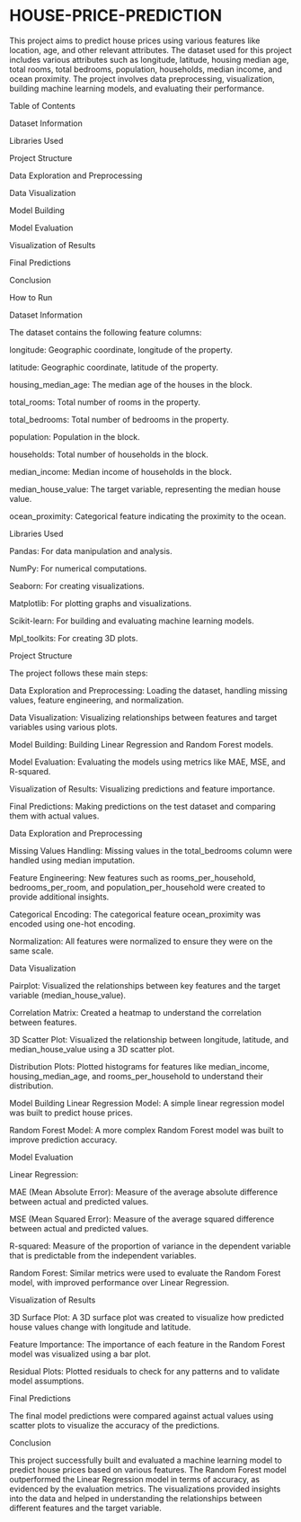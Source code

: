 # HOUSE-PRICE-PREDICTION

This project aims to predict house prices using various features like location, age, and other relevant attributes. The dataset used for this project includes various attributes such as longitude, latitude, housing median age, total rooms, total bedrooms, population, households, median income, and ocean proximity. The project involves data preprocessing, visualization, building machine learning models, and evaluating their performance.

Table of Contents

Dataset Information

Libraries Used

Project Structure

Data Exploration and Preprocessing

Data Visualization

Model Building

Model Evaluation

Visualization of Results

Final Predictions

Conclusion

How to Run

Dataset Information

The dataset contains the following feature columns:

longitude: Geographic coordinate, longitude of the property.

latitude: Geographic coordinate, latitude of the property.

housing_median_age: The median age of the houses in the block.

total_rooms: Total number of rooms in the property.

total_bedrooms: Total number of bedrooms in the property.

population: Population in the block.

households: Total number of households in the block.

median_income: Median income of households in the block.

median_house_value: The target variable, representing the median house value.

ocean_proximity: Categorical feature indicating the proximity to the ocean.

Libraries Used

Pandas: For data manipulation and analysis.

NumPy: For numerical computations.

Seaborn: For creating visualizations.

Matplotlib: For plotting graphs and visualizations.

Scikit-learn: For building and evaluating machine learning models.

Mpl_toolkits: For creating 3D plots.



Project Structure

The project follows these main steps:

Data Exploration and Preprocessing: Loading the dataset, handling missing values, feature engineering, and normalization.

Data Visualization: Visualizing relationships between features and target variables using various plots.

Model Building: Building Linear Regression and Random Forest models.

Model Evaluation: Evaluating the models using metrics like MAE, MSE, and R-squared.

Visualization of Results: Visualizing predictions and feature importance.

Final Predictions: Making predictions on the test dataset and comparing them with actual values.



Data Exploration and Preprocessing



Missing Values Handling: Missing values in the total_bedrooms column were handled using median imputation.

Feature Engineering: New features such as rooms_per_household, bedrooms_per_room, and population_per_household were created to provide additional insights.

Categorical Encoding: The categorical feature ocean_proximity was encoded using one-hot encoding.

Normalization: All features were normalized to ensure they were on the same scale.



Data Visualization


Pairplot: Visualized the relationships between key features and the target variable (median_house_value).

Correlation Matrix: Created a heatmap to understand the correlation between features.

3D Scatter Plot: Visualized the relationship between longitude, latitude, and median_house_value using a 3D scatter plot.

Distribution Plots: Plotted histograms for features like median_income, housing_median_age, and rooms_per_household to understand their distribution.


Model Building
Linear Regression Model: A simple linear regression model was built to predict house prices.

Random Forest Model: A more complex Random Forest model was built to improve prediction accuracy.

Model Evaluation


Linear Regression:

MAE (Mean Absolute Error): Measure of the average absolute difference between actual and predicted values.

MSE (Mean Squared Error): Measure of the average squared difference between actual and predicted values.

R-squared: Measure of the proportion of variance in the dependent variable that is predictable from the independent variables.

Random Forest: Similar metrics were used to evaluate the Random Forest model, with improved performance over Linear Regression.



Visualization of Results

3D Surface Plot: A 3D surface plot was created to visualize how predicted house values change with longitude and latitude.

Feature Importance: The importance of each feature in the Random Forest model was visualized using a bar plot.

Residual Plots: Plotted residuals to check for any patterns and to validate model assumptions.


Final Predictions

The final model predictions were compared against actual values using scatter plots to visualize the accuracy of the predictions.



Conclusion

This project successfully built and evaluated a machine learning model to predict house prices based on various features. The Random Forest model outperformed the Linear Regression model in terms of accuracy, as evidenced by the evaluation metrics. The visualizations provided insights into the data and helped in understanding the relationships between different features and the target variable.
